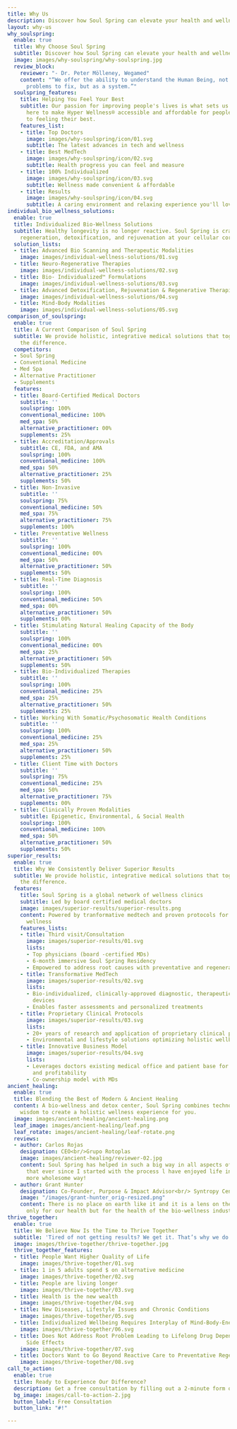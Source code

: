```yaml
---
title: Why Us
description: Discover how Soul Spring can elevate your health and wellness
layout: why-us
why_soulspring:
  enable: true
  title: Why Choose Soul Spring
  subtitle: Discover how Soul Spring can elevate your health and wellness.
  image: images/why-soulspring/why-soulspring.jpg
  review_block:
    reviewer: "- Dr. Peter Mölleney, Wegamed"
    content: "“We offer the ability to understand the Human Being, not as a set of
      problems to fix, but as a system.”"
  soulspring_features:
    title: Helping You Feel Your Best
    subtitle: Our passion for improving people's lives is what sets us apart. We're
      here to make Hyper Wellness® accessible and affordable for people committed
      to feeling their best.
    features_list:
    - title: Top Doctors
      image: images/why-soulspring/icon/01.svg
      subtitle: The latest advances in tech and wellness
    - title: Best MedTech
      image: images/why-soulspring/icon/02.svg
      subtitle: Health progress you can feel and measure
    - title: 100% Individualized
      image: images/why-soulspring/icon/03.svg
      subtitle: Wellness made convenient & affordable
    - title: Results
      image: images/why-soulspring/icon/04.svg
      subtitle: A caring environment and relaxing experience you'll love
individual_bio_wellness_solutions:
  enable: true
  title: Individualized Bio-Wellness Solutions
  subtitle: Healthy longevity is no longer reactive. Soul Spring is crafted to enable
    regeneration, detoxification, and rejuvenation at your cellular core.
  solution_lists:
  - title: Advanced Bio Scanning and Therapeutic Modalities
    image: images/individual-wellness-solutions/01.svg
  - title: Neuro-Regenerative Therapies
    image: images/individual-wellness-solutions/02.svg
  - title: Bio- Individualized™ Formulations
    image: images/individual-wellness-solutions/03.svg
  - title: Advanced Detoxification, Rejuvenation & Regenerative Therapie
    image: images/individual-wellness-solutions/04.svg
  - title: Mind-Body Modalities
    image: images/individual-wellness-solutions/05.svg
comparison_of_soulspring:
  enable: true
  title: A Current Comparison of Soul Spring
  subtitle: We provide holistic, integrative medical solutions that together make
    the difference.
  competitors:
  - Soul Spring
  - Conventional Medicine
  - Med Spa
  - Alternative Practitioner
  - Supplements
  features:
  - title: Board-Certified Medical Doctors
    subtitle: ''
    soulspring: 100%
    conventional_medicine: 100%
    med_spa: 50%
    alternative_practitioner: 00%
    supplements: 25%
  - title: Accreditation/Approvals
    subtitle: CE, FDA, and AMA
    soulspring: 100%
    conventional_medicine: 100%
    med_spa: 50%
    alternative_practitioner: 25%
    supplements: 50%
  - title: Non-Invasive
    subtitle: ''
    soulspring: 75%
    conventional_medicine: 50%
    med_spa: 75%
    alternative_practitioner: 75%
    supplements: 100%
  - title: Preventative Wellness
    subtitle: ''
    soulspring: 100%
    conventional_medicine: 00%
    med_spa: 50%
    alternative_practitioner: 50%
    supplements: 50%
  - title: Real-Time Diagnosis
    subtitle: ''
    soulspring: 100%
    conventional_medicine: 50%
    med_spa: 00%
    alternative_practitioner: 50%
    supplements: 00%
  - title: Stimulating Natural Healing Capacity of the Body
    subtitle: ''
    soulspring: 100%
    conventional_medicine: 00%
    med_spa: 25%
    alternative_practitioner: 50%
    supplements: 50%
  - title: Bio-Individualized Therapies
    subtitle: ''
    soulspring: 100%
    conventional_medicine: 25%
    med_spa: 25%
    alternative_practitioner: 50%
    supplements: 25%
  - title: Working With Somatic/Psychosomatic Health Conditions
    subtitle: ''
    soulspring: 100%
    conventional_medicine: 25%
    med_spa: 25%
    alternative_practitioner: 50%
    supplements: 25%
  - title: Client Time with Doctors
    subtitle: ''
    soulspring: 75%
    conventional_medicine: 25%
    med_spa: 50%
    alternative_practitioner: 75%
    supplements: 00%
  - title: Clinically Proven Modalities
    subtitle: Epigenetic, Environmental, & Social Health
    soulspring: 100%
    conventional_medicine: 100%
    med_spa: 50%
    alternative_practitioner: 50%
    supplements: 50%
superior_results:
  enable: true
  title: Why We Consistently Deliver Superior Results
  subtitle: We provide holistic, integrative medical solutions that together make
    the difference.
  features:
    title: Soul Spring is a global network of wellness clinics
    subtitle: Led by board certified medical doctors
    image: images/superior-results/superior-results.png
    content: Powered by tranformative medtech and proven protocols for bio-individualized
      wellness
    features_lists:
    - title: Third visit/Consultation
      image: images/superior-results/01.svg
      lists:
      - Top physicians (board -certified MDs)
      - 6-month immersive Soul Spring Residency
      - Empowered to address root causes with preventative and regenerative modalities
    - title: Transformative MedTech
      image: images/superior-results/02.svg
      lists:
      - Bio-individualized, clinically-approved diagnostic, therapeutic and wellness
        devices
      - Enables faster assessments and personalized treatments
    - title: Proprietary Clinical Protocols
      image: images/superior-results/03.svg
      lists:
      - 20+ years of research and application of proprietary clinical protocols
      - Environmental and lifestyle solutions optimizing holistic wellbeing
    - title: Innovative Business Model
      image: images/superior-results/04.svg
      lists:
      - Leverages doctors existing medical office and patient base for fast growth
        and profitability
      - Co-ownership model with MDs
ancient_healing:
  enable: true
  title: Blending the Best of Modern & Ancient Healing
  content: A bio-wellness and detox center, Soul Spring combines technology with ancient
    wisdom to create a holistic wellness experience for you.
  image: images/ancient-healing/ancient-healing.png
  leaf_image: images/ancient-healing/leaf.png
  leaf_rotate: images/ancient-healing/leaf-rotate.png
  reviews:
  - author: Carlos Rojas
    designation: CEO<br/>Grupo Rotoplas
    image: images/ancient-healing/reviewer-02.jpg
    content: Soul Spring has helped in such a big way in all aspects of my health,
      that ever since I started with the process l have enjoyed life in a completely
      more wholesome way!
  - author: Grant Hunter
    designation: Co-Founder, Purpose & Impact Advisor<br/> Syntropy Center
    image: "/images/grant-hunter_orig-resized.png"
    content: There is no place on earth like it and it is a lens on the future, not
      only for our health but for the health of the bio-wellness industry.
thrive_together:
  enable: true
  title: We Believe Now Is the Time to Thrive Together
  subtitle: 'Tired of not getting results? We get it. That’s why we do what we do. '
  image: images/thrive-together/thrive-together.jpg
  thrive_together_features:
  - title: People Want Higher Quality of Life
    image: images/thrive-together/01.svg
  - title: 1 in 5 adults spend $ on alternative medicine
    image: images/thrive-together/02.svg
  - title: People are living longer
    image: images/thrive-together/03.svg
  - title: Health is the new wealth
    image: images/thrive-together/04.svg
  - title: New Diseases, Lifestyle Issues and Chronic Conditions
    image: images/thrive-together/05.svg
  - title: Individualized Wellbeing Requires Interplay of Mind-Body-Energy
    image: images/thrive-together/06.svg
  - title: Does Not Address Root Problem Leading to Lifelong Drug Dependency & Major
      Side Effects
    image: images/thrive-together/07.svg
  - title: Doctors Want to Go Beyond Reactive Care to Preventative Regenerative Care
    image: images/thrive-together/08.svg
call_to_action:
  enable: true
  title: Ready to Experience Our Difference?
  description: Get a free consultation by filling out a 2-minute form online today.
  bg_image: images/call-to-action-2.jpg
  button_label: Free Consultation
  button_link: "#!"

---
```

